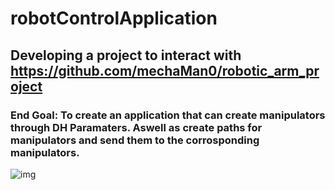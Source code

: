 # robotControlApplication

## Developing a project to interact with https://github.com/mechaMan0/robotic_arm_project
### End Goal: To create an application that can create manipulators through DH Paramaters. Aswell as create paths for manipulators and send them to the corrosponding manipulators. 

![img](https://github.com/mechaMan0/robotControlApplication/blob/main/demo_pic.jpg)
